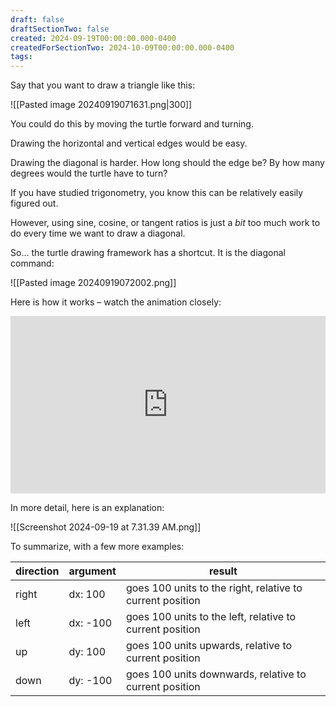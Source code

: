 ```yaml
---
draft: false
draftSectionTwo: false
created: 2024-09-19T00:00:00.000-0400
createdForSectionTwo: 2024-10-09T00:00:00.000-0400
tags: 
---
```


Say that you want to draw a triangle like this:

![[Pasted image 20240919071631.png|300]]

You could do this by moving the turtle forward and turning.

Drawing the horizontal and vertical edges would be easy.

Drawing the diagonal is harder. How long should the edge be? By how many degrees would the turtle have to turn?

If you have studied trigonometry, you know this can be relatively easily figured out.

However, using sine, cosine, or tangent ratios is just a *bit* too much work to do every time we want to draw a diagonal.

So... the turtle drawing framework has a shortcut. It is the diagonal command:

![[Pasted image 20240919072002.png]]

Here is how it works – watch the animation closely:

<div style="padding:56.25% 0 0 0;position:relative;">
	<iframe src="https://player.vimeo.com/video/1010934331?h=30d563dd9a&amp;badge=0&amp;autopause=0&amp;player_id=0&amp;app_id=58479&portrait=0&byline=0&title=0" frameborder="0" allow="autoplay; fullscreen; picture-in-picture; clipboard-write" style="position:absolute;top:0;left:0;width:100%;height:100%;" title="Opening the Teamspace">
	</iframe>
	</div>
<script src="https://player.vimeo.com/api/player.js"></script>

In more detail, here is an explanation:

![[Screenshot 2024-09-19 at 7.31.39 AM.png]]

To summarize, with a few more examples:

|direction|argument|result|
|-|-|-|
|right|dx: 100|goes 100 units to the right, relative to current position|
|left|dx: -100|goes 100 units to the left, relative to current position|
|up|dy: 100|goes 100 units upwards, relative to current position|
|down|dy: -100|goes 100 units downwards, relative to current position|
